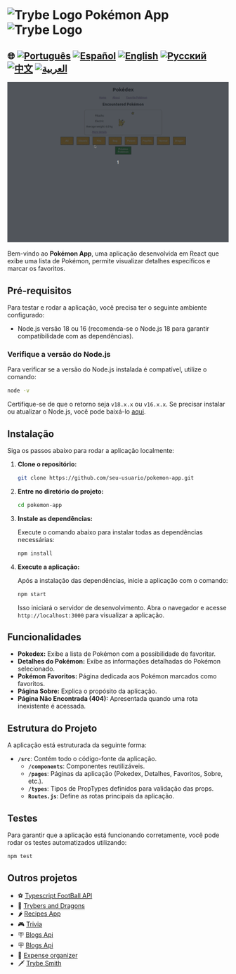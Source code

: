 # <img src="https://agenciars.com.br/wp-content/uploads/2022/06/Trybe.png" alt="Trybe Logo" width="52" height="30" /> Pokémon App <img src="https://agenciars.com.br/wp-content/uploads/2022/06/Trybe.png" alt="Trybe Logo" width="52" height="30" />


## 🌐 [![Português](https://img.shields.io/badge/Português-green)](https://github.com/SamuelRocha91/pokedex/blob/main/README.md) [![Español](https://img.shields.io/badge/Español-yellow)](https://github.com/SamuelRocha91/pokedex/blob/main/README_es.md) [![English](https://img.shields.io/badge/English-blue)](https://github.com/SamuelRocha91/pokedex/blob/main/README_en.md) [![Русский](https://img.shields.io/badge/Русский-lightgrey)](https://github.com/SamuelRocha91/pokedex/blob/main/README_ru.md) [![中文](https://img.shields.io/badge/中文-red)](https://github.com/SamuelRocha91/pokedex/blob/main/README_ch.md) [![العربية](https://img.shields.io/badge/العربية-orange)](https://github.com/SamuelRocha91/pokedex/blob/main/README_ar.md)

![Preview da aplicação](./public/podexFinal.gif)

Bem-vindo ao **Pokémon App**, uma aplicação desenvolvida em React que exibe uma lista de Pokémon, permite visualizar detalhes específicos e marcar os favoritos. 

## Pré-requisitos

Para testar e rodar a aplicação, você precisa ter o seguinte ambiente configurado:

- Node.js versão 18 ou 16 (recomenda-se o Node.js 18 para garantir compatibilidade com as dependências).

### Verifique a versão do Node.js

Para verificar se a versão do Node.js instalada é compatível, utilize o comando:

```bash
node -v
```

Certifique-se de que o retorno seja `v18.x.x` ou `v16.x.x`. Se precisar instalar ou atualizar o Node.js, você pode baixá-lo [aqui](https://nodejs.org/).

## Instalação

Siga os passos abaixo para rodar a aplicação localmente:

1. **Clone o repositório:**

   ```bash
   git clone https://github.com/seu-usuario/pokemon-app.git
   ```

2. **Entre no diretório do projeto:**

   ```bash
   cd pokemon-app
   ```

3. **Instale as dependências:**

   Execute o comando abaixo para instalar todas as dependências necessárias:

   ```bash
   npm install
   ```

4. **Execute a aplicação:**

   Após a instalação das dependências, inicie a aplicação com o comando:

   ```bash
   npm start
   ```

   Isso iniciará o servidor de desenvolvimento. Abra o navegador e acesse `http://localhost:3000` para visualizar a aplicação.

## Funcionalidades

- **Pokedex:** Exibe a lista de Pokémon com a possibilidade de favoritar.
- **Detalhes do Pokémon:** Exibe as informações detalhadas do Pokémon selecionado.
- **Pokémon Favoritos:** Página dedicada aos Pokémon marcados como favoritos.
- **Página Sobre:** Explica o propósito da aplicação.
- **Página Não Encontrada (404):** Apresentada quando uma rota inexistente é acessada.

## Estrutura do Projeto

A aplicação está estruturada da seguinte forma:

- **`/src`**: Contém todo o código-fonte da aplicação.
  - **`/components`**: Componentes reutilizáveis.
  - **`/pages`**: Páginas da aplicação (Pokedex, Detalhes, Favoritos, Sobre, etc.).
  - **`/types`**: Tipos de PropTypes definidos para validação das props.
  - **`Routes.js`**: Define as rotas principais da aplicação.

## Testes

Para garantir que a aplicação está funcionando corretamente, você pode rodar os testes automatizados utilizando:

```bash
npm test
```

## Outros projetos

- ⚽ [Typescript FootBall API](https://github.com/SamuelRocha91/trybeFutebolClube)
- 🐉 [Trybers and Dragons](https://github.com/SamuelRocha91/trybeAndDragons)
- 🌶️ [Recipes App](https://github.com/SamuelRocha91/ProjectRecipesApp)
- 🎮 [Trivia](https://github.com/SamuelRocha91/trivia_game)
- 🪧 [Blogs Api](https://github.com/SamuelRocha91/BlogsApi)
- 🪧 [Blogs Api](https://github.com/SamuelRocha91/BlogsApi)
- 👛 [Expense organizer](https://github.com/SamuelRocha91/project-trybewallet)
- 🗡️ [Trybe Smith](https://github.com/SamuelRocha91/TrybeSmith)

